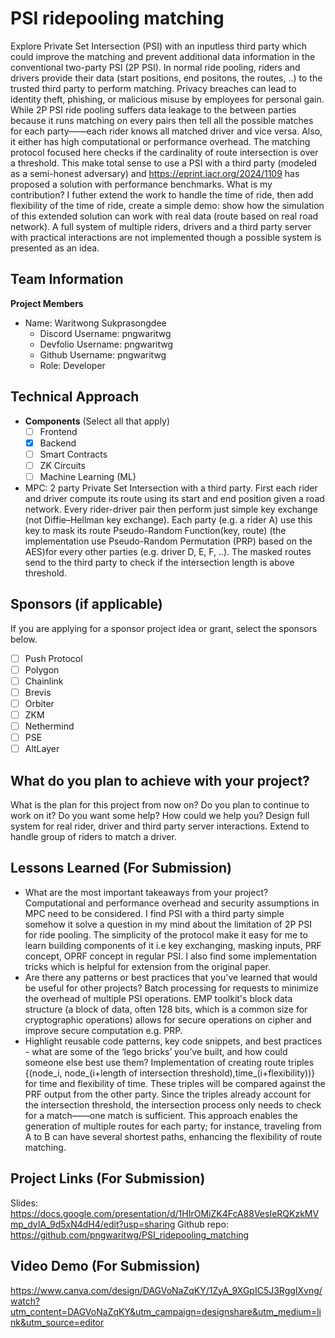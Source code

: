 # PSI ridepooling matching

Explore Private Set Intersection (PSI) with an inputless third party which could improve the matching and prevent additional data information in the conventional two-party PSI (2P PSI). In normal ride pooling, riders and drivers provide their data (start positions, end positons, the routes, ..) to the trusted third party to perform matching. Privacy breaches can lead to identity theft, phishing, or malicious misuse by employees for personal gain. While 2P PSI ride pooling suffers data leakage to the between parties because it runs matching on every pairs then tell all the possible matches for each party——each rider knows all matched driver and vice versa. Also, it either has high computational or performance overhead. The matching protocol focused here checks if the cardinality of route intersection is over a threshold. This make total sense to use a PSI with a third party (modeled as a semi-honest adversary) and https://eprint.iacr.org/2024/1109 has proposed a solution with performance benchmarks. What is my contribution? I futher extend the work to handle the time of ride, then add flexibility of the time of ride, create a simple demo: show how the simulation of this extended solution can work with real data (route based on real road network). A full system of multiple riders, drivers and a third party server with practical interactions are not implemented though a possible system is presented as an idea.
## Team Information

**Project Members**

- Name: Waritwong Sukprasongdee
  - Discord Username: pngwaritwg
  - Devfolio Username: pngwaritwg
  - Github Username: pngwaritwg
  - Role: Developer

## Technical Approach

- **Components** (Select all that apply)
  - [ ] Frontend
  - [x] Backend
  - [ ] Smart Contracts
  - [ ] ZK Circuits
  - [ ] Machine Learning (ML)

- MPC: 2 party Private Set Intersection with a third party. First each rider and driver compute its route using its start and end position given a road network. Every rider-driver pair then perform just simple key exchange (not Diffie–Hellman key exchange). Each party (e.g. a rider A) use this key to mask its route Pseudo-Random Function(key, route) (the implementation use Pseudo-Random Permutation (PRP) based on the AES)for every other parties (e.g. driver D, E, F, ..). The masked routes send to the third party to check if the intersection length is above threshold.

## Sponsors (if applicable)

If you are applying for a sponsor project idea or grant, select the sponsors below.

- [ ] Push Protocol
- [ ] Polygon
- [ ] Chainlink
- [ ] Brevis
- [ ] Orbiter
- [ ] ZKM
- [ ] Nethermind
- [ ] PSE
- [ ] AltLayer

## What do you plan to achieve with your project?

What is the plan for this project from now on? Do you plan to continue to work on it? Do you want some help? How could we help you?
Design full system for real rider, driver and third party server interactions. Extend to handle group of riders to match a driver.

## Lessons Learned (For Submission)

- What are the most important takeaways from your project?
Computational and performance overhead and security assumptions in MPC need to be considered. I find PSI with a third party simple somehow it  solve a question in my mind about the limitation of 2P PSI for ride pooling. The simplicity of the protocol make it easy for me to learn building components of it i.e key exchanging, masking inputs, PRF concept, OPRF concept in regular PSI. I also find some implementation tricks which is helpful for extension from the original paper.
- Are there any patterns or best practices that you've learned that would be useful for other projects?
Batch processing for requests to minimize the overhead of multiple PSI operations. EMP toolkit's block data structure (a block of data, often 128 bits, which is a common size for cryptographic operations) allows for secure operations on cipher and improve secure computation e.g. PRP.
- Highlight reusable code patterns, key code snippets, and best practices - what are some of the ‘lego bricks’ you’ve built, and how could someone else best use them?
Implementation of creating route triples {(node_i, node_(i+length of intersection threshold),time_(i+flexibility))} for time and flexibility of time. These triples will be compared against the PRF output from the other party. Since the triples already account for the intersection threshold, the intersection process only needs to check for a match——one match is sufficient. This approach enables the generation of multiple routes for each party; for instance, traveling from A to B can have several shortest paths, enhancing the flexibility of route matching.

## Project Links (For Submission)

Slides: https://docs.google.com/presentation/d/1HIrOMiZK4FcA88VesIeRQKzkMVmp_dyIA_9d5xN4dH4/edit?usp=sharing
Github repo: https://github.com/pngwaritwg/PSI_ridepooling_matching
## Video Demo (For Submission)
https://www.canva.com/design/DAGVoNaZqKY/1ZyA_9XGpIC5J3RggIXvng/watch?utm_content=DAGVoNaZqKY&utm_campaign=designshare&utm_medium=link&utm_source=editor
